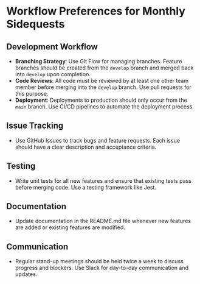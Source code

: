 # Workflow Preferences for Monthly Sidequests

## Development Workflow
- **Branching Strategy**: Use Git Flow for managing branches. Feature branches should be created from the `develop` branch and merged back into `develop` upon completion.
- **Code Reviews**: All code must be reviewed by at least one other team member before merging into the `develop` branch. Use pull requests for this purpose.
- **Deployment**: Deployments to production should only occur from the `main` branch. Use CI/CD pipelines to automate the deployment process.

## Issue Tracking
- Use GitHub Issues to track bugs and feature requests. Each issue should have a clear description and acceptance criteria.

## Testing
- Write unit tests for all new features and ensure that existing tests pass before merging code. Use a testing framework like Jest.

## Documentation
- Update documentation in the README.md file whenever new features are added or existing features are modified. 

## Communication
- Regular stand-up meetings should be held twice a week to discuss progress and blockers. Use Slack for day-to-day communication and updates.